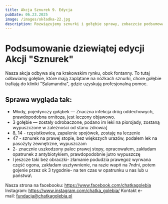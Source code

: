 ```yaml
---
title: Akcja Sznurek 9. Edycja
pubDate: 06.23.2025
image: /images/okładka-22.jpg
description: Rozwiązujemy sznurki i gołębie sprawy, zobaczcie podsumowanie naszej akcji.
---
```

# Podsumowanie dziewiątej edycji Akcji "Sznurek"

Nasza akcja odbywa się na krakowskim rynku, obok fontanny. To tutaj odławiamy gołębie, które mają zaplątane na nóżkach sznurki, chore gołębie trafiają do kliniki "Salamandra", gdzie uzyskują profesjonalną pomoc.

## Sprawa wygląda tak:

* Młody, pojedynczy gołąbek — Znaczna infekcja dróg oddechowych, prawdopodobna ornitoza, jest leczony objawowo.
* 3 gołębie — zostały odrobaczone, podano im leki na piorojady, zostaną wypuszczone w zależności od stanu zdrowia]
* 8, 14 - rzęsistkowica, zapalenie spojówek, zostaję na leczenie
* 47 - sznurek na prawej stopie, bez większych urazów, podałem lek na pasożyty zewnętrzne, wypuszczam
* 2- znacznie uszkodzony palec prawej stopy, opracowałem, zakładam opatrunek z antybiotykiem, prawdopodobnie jutro wypuszczę 
* I jeszcze taki bez obraczki- złamanie podudzia prawegoz wyrwana część ogona, zakładam usztywnienie, na razie wapń na 7ndni, potem gojenie przez ok 3 tygodnie- na ten czas w opatrunku u nas lub u państwa\

Nasza strona na facebooku: <https://www.facebook.com/chatkagolebia>
Instagram: <https://www.instagram.com/chatka_golebia/>
Kontakt e-mail: [fundacja@chatkagolebia.pl](mailto:fundacja@chatkagolebia.pl)
